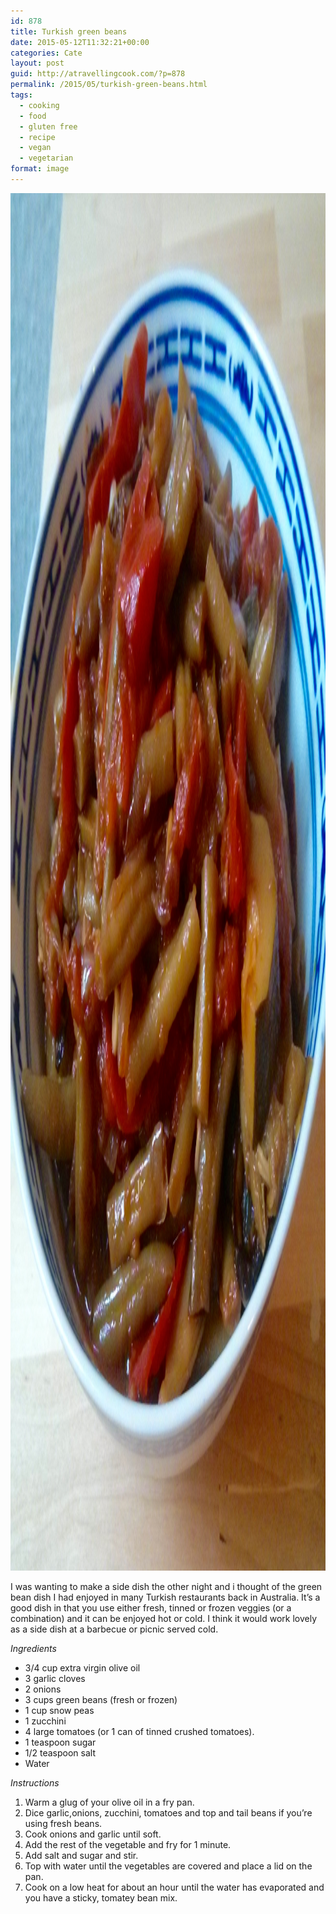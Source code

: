 ```yaml
---
id: 878
title: Turkish green beans
date: 2015-05-12T11:32:21+00:00
categories: Cate
layout: post
guid: http://atravellingcook.com/?p=878
permalink: /2015/05/turkish-green-beans.html
tags:
  - cooking
  - food
  - gluten free
  - recipe
  - vegan
  - vegetarian
format: image
---
```

[<img class="aligncenter size-full wp-image-880" src="/images/atc-migrate/2015/05/2015-05-11-19.54.33.jpg" alt="2015-05-11 19.54.33" width="2448" height="2204" />](/images/atc-migrate/2015/05/2015-05-11-19.54.33.jpg)



I was wanting to make a side dish the other night and i thought of the green bean dish I had enjoyed in many Turkish restaurants back in Australia. It&#8217;s a good dish in that you use either fresh, tinned or frozen veggies (or a combination) and it can be enjoyed hot or cold. I think it would work lovely as a side dish at a barbecue or picnic served cold.

_Ingredients_

  * 3/4 cup extra virgin olive oil
  * 3 garlic cloves
  * 2 onions
  * 3 cups green beans (fresh or frozen)
  * 1 cup snow peas
  * 1 zucchini
  * 4 large tomatoes (or 1 can of tinned crushed tomatoes).
  * 1 teaspoon sugar
  * 1/2 teaspoon salt
  * Water

_Instructions_

  1. Warm a glug of your olive oil in a fry pan.
  2. Dice garlic,onions, zucchini, tomatoes and top and tail beans if you&#8217;re using fresh beans.
  3. Cook onions and garlic until soft.
  4. Add the rest of the vegetable and fry for 1 minute.
  5. Add salt and sugar and stir.
  6. Top with water until the vegetables are covered and place a lid on the pan.
  7. Cook on a low heat for about an hour until the water has evaporated and you have a sticky, tomatey bean mix.